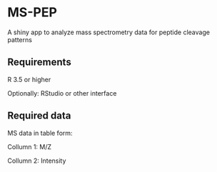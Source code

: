 # MS-PEP
A shiny app to analyze mass spectrometry data for peptide cleavage patterns

## Requirements
R 3.5 or higher

Optionally: RStudio or other interface

## Required data
MS data in table form:

  Collumn 1: M/Z
  
  Collumn 2: Intensity

